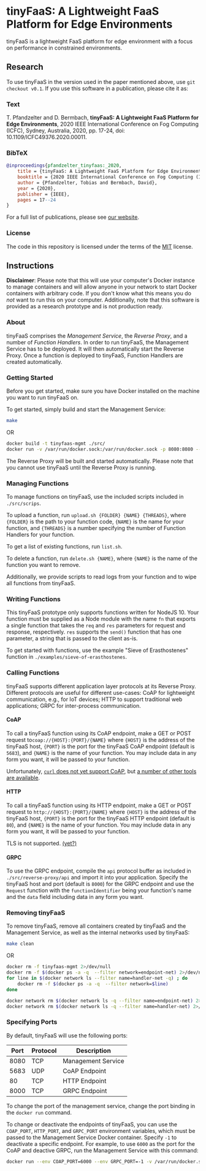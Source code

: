 # tinyFaaS: A Lightweight FaaS Platform for Edge Environments

tinyFaaS is a lightweight FaaS platform for edge environment with a focus on performance in constrained environments.

## Research

To use tinyFaaS in the version used in the paper mentioned above, use `git checkout v0.1`.
If you use this software in a publication, please cite it as:

### Text

T. Pfandzelter and D. Bermbach, **tinyFaaS: A Lightweight FaaS Platform for Edge Environments**, 2020 IEEE International Conference on Fog Computing (ICFC), Sydney, Australia, 2020, pp. 17-24, doi: 10.1109/ICFC49376.2020.00011.

### BibTeX

```bibtex
@inproceedings{pfandzelter_tinyfaas:_2020,
    title = {tinyFaaS: A Lightweight FaaS Platform for Edge Environments},
    booktitle = {2020 IEEE International Conference on Fog Computing (ICFC)},
    author = {Pfandzelter, Tobias and Bermbach, David},
    year = {2020},
    publisher = {IEEE},
    pages = 17--24
}
```

For a full list of publications, please see [our website](https://www.mcc.tu-berlin.de/menue/forschung/publikationen/parameter/en/).

### License

The code in this repository is licensed under the terms of the [MIT](./LICENSE) license.

## Instructions

**Disclaimer**: Please note that this will use your computer's Docker instance to manage containers and will allow anyone in your network to start Docker containers with arbitrary code. If you don't know what this means you do _not_ want to run this on your computer.
Additionally, note that this software is provided as a research prototype and is not production ready.

### About

tinyFaaS comprises the _Management Service_, the _Reverse Proxy_, and a number of _Function Handlers_.
In order to run tinyFaaS, the Management Service has to be deployed.
It will then automatically start the Reverse Proxy.
Once a function is deployed to tinyFaaS, Function Handlers are created automatically.

### Getting Started

Before you get started, make sure you have Docker installed on the machine you want to run tinyFaaS on.

To get started, simply build and start the Management Service:

```bash
make
```

OR

```bash
docker build -t tinyfaas-mgmt ./src/
docker run -v /var/run/docker.sock:/var/run/docker.sock -p 8080:8080 --name tinyfaas-mgmt -d tinyfaas-mgmt tinyfaas-mgmt
```

The Reverse Proxy will be built and started automatically.
Please note that you cannot use tinyFaaS until the Reverse Proxy is running.

### Managing Functions

To manage functions on tinyFaaS, use the included scripts included in `./src/scrips`.

To upload a function, run `upload.sh {FOLDER} {NAME} {THREADS}`, where `{FOLDER}` is the path to your function code, `{NAME}` is the name for your function, and `{THREADS}` is a number specifying the number of Function Handlers for your function.

To get a list of existing functions, run `list.sh`.

To delete a function, run `delete.sh {NAME}`, where `{NAME}` is the name of the function you want to remove.

Additionally, we provide scripts to read logs from your function and to wipe all functions from tinyFaaS.

### Writing Functions

This tinyFaaS prototype only supports functions written for NodeJS 10.
Your function must be supplied as a Node module with the name `fn` that exports a single function that takes the `req` and `res` parameters for request and response, respectively.
`res` supports the `send()` function that has one parameter, a string that is passed to the client as-is.

To get started with functions, use the example "Sieve of Erasthostenes" function in `./examples/sieve-of-erasthostenes`.

### Calling Functions

tinyFaaS supports different application layer protocols at its Reverse Proxy.
Different protocols are useful for different use-cases: CoAP for lightweight communication, e.g., for IoT devices; HTTP to support traditional web applications; GRPC for inter-process communication.

#### CoAP

To call a tinyFaaS function using its CoAP endpoint, make a GET or POST request to`coap://{HOST}:{PORT}/{NAME}` where `{HOST}` is the address of the tinyFaaS host, `{PORT}` is the port for the tinyFaaS CoAP endpoint (default is `5683`), and `{NAME}` is the name of your function. You may include data in any form you want, it will be passed to your function.

Unfortunately, [`curl` does not yet support CoAP](https://curl.se/mail/lib-2018-05/0017.html), but [a number of other tools are available](https://coap.technology/).

#### HTTP

To call a tinyFaaS function using its HTTP endpoint, make a GET or POST request to `http://{HOST}:{PORT}/{NAME}` where `{HOST}` is the address of the tinyFaaS host, `{PORT}` is the port for the tinyFaaS HTTP endpoint (default is `80`), and `{NAME}` is the name of your function. You may include data in any form you want, it will be passed to your function.

TLS is not supported. [(yet?)](https://github.com/OpenFogStack/tinyFaaS/compare)

#### GRPC

To use the GRPC endpoint, compile the `api` protocol buffer as included in `./src/reverse-proxy/api` and import it into your application.
Specify the tinyFaaS host and port (default is `8000`) for the GRPC endpoint and use the `Request` function with the `functionIdentifier` being your function's name and the `data` field including data in any form you want.

### Removing tinyFaaS

To remove tinyFaaS, remove all containers created by tinyFaaS and the Management Service, as well as the internal networks used by tinyFaaS:

```bash
make clean
```

OR

```bash
docker rm -f tinyfaas-mgmt 2>/dev/null
docker rm -f $(docker ps -a -q  --filter network=endpoint-net) 2>/dev/null
for line in $(docker network ls --filter name=handler-net -q) ; do
    docker rm -f $(docker ps -a -q  --filter network=$line)
done

docker network rm $(docker network ls -q --filter name=endpoint-net) 2>/dev/null
docker network rm $(docker network ls -q --filter name=handler-net) 2>/dev/null
```

### Specifying Ports

By default, tinyFaaS will use the following ports:

| Port | Protocol | Description        |
| ---- | -------- | ------------------ |
| 8080 | TCP      | Management Service |
| 5683 | UDP      | CoAP Endpoint      |
| 80   | TCP      | HTTP Endpoint      |
| 8000 | TCP      | GRPC Endpoint      |

To change the port of the management service, change the port binding in the `docker run` command.

To change or deactivate the endpoints of tinyFaaS, you can use the `COAP_PORT`, `HTTP_PORT`, and `GRPC_PORT` environment variables, which must be passed to the Management Service Docker container.
Specify `-1` to deactivate a specific endpoint.
For example, to use `6000` as the port for the CoAP and deactive GRPC, run the Management Service with this command:

```bash
docker run --env COAP_PORT=6000 --env GRPC_PORT=-1 -v /var/run/docker.sock:/var/run/docker.sock -p 8080:8080 --name tinyfaas-mgmt -d tinyfaas-mgmt tinyfaas-mgmt
```
